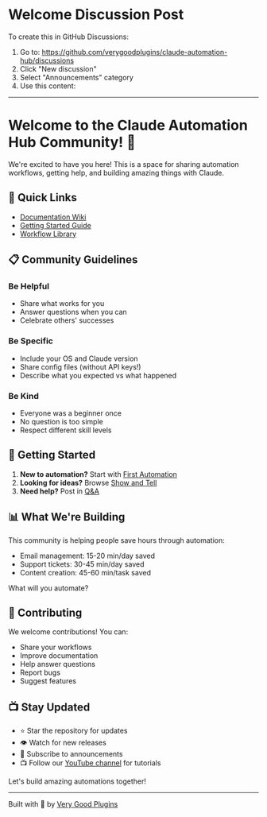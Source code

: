 # Welcome Discussion Post

To create this in GitHub Discussions:

1. Go to: https://github.com/verygoodplugins/claude-automation-hub/discussions
2. Click "New discussion"
3. Select "Announcements" category
4. Use this content:

---

# Welcome to the Claude Automation Hub Community! 👋

We're excited to have you here! This is a space for sharing automation workflows, getting help, and building amazing things with Claude.

## 🎯 Quick Links
- [Documentation Wiki](https://github.com/verygoodplugins/claude-automation-hub/wiki)
- [Getting Started Guide](https://github.com/verygoodplugins/claude-automation-hub/wiki/Getting-Started)
- [Workflow Library](https://github.com/verygoodplugins/claude-automation-hub/wiki/Workflow-Library)

## 📋 Community Guidelines

### Be Helpful
- Share what works for you
- Answer questions when you can
- Celebrate others' successes

### Be Specific
- Include your OS and Claude version
- Share config files (without API keys!)
- Describe what you expected vs what happened

### Be Kind
- Everyone was a beginner once
- No question is too simple
- Respect different skill levels

## 🚀 Getting Started

1. **New to automation?** Start with [First Automation](https://github.com/verygoodplugins/claude-automation-hub/wiki/First-Automation)
2. **Looking for ideas?** Browse [Show and Tell](https://github.com/verygoodplugins/claude-automation-hub/discussions/categories/show-and-tell)
3. **Need help?** Post in [Q&A](https://github.com/verygoodplugins/claude-automation-hub/discussions/categories/q-a)

## 📊 What We're Building

This community is helping people save hours through automation:
- Email management: 15-20 min/day saved
- Support tickets: 30-45 min/day saved
- Content creation: 45-60 min/task saved

What will you automate?

## 🤝 Contributing

We welcome contributions! You can:
- Share your workflows
- Improve documentation
- Help answer questions
- Report bugs
- Suggest features

## 📺 Stay Updated

- ⭐ Star the repository for updates
- 👁️ Watch for new releases
- 📢 Subscribe to announcements
- 📺 Follow our [YouTube channel](https://www.youtube.com/@verygoodplugins) for tutorials

Let's build amazing automations together!

---
Built with 🧡 by [Very Good Plugins](https://verygoodplugins.com)